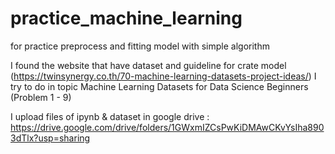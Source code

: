 # practice_machine_learning
for practice preprocess and fitting model with simple algorithm

I found the website that have dataset and guideline for crate model (https://twinsynergy.co.th/70-machine-learning-datasets-project-ideas/)
I try to do in topic Machine Learning Datasets for Data Science Beginners (Problem 1 - 9)

I upload files of ipynb & dataset in google drive : https://drive.google.com/drive/folders/1GWxmIZCsPwKiDMAwCKvYsIha8903dTlx?usp=sharing

